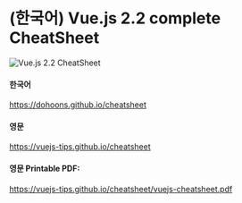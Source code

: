 # (한국어) Vue.js 2.2 complete CheatSheet

![Vue.js 2.2 CheatSheet](https://cdn-images-1.medium.com/max/2000/1*EVrnnu9d-8tlLWsHU4dXlA.jpeg)

#### 한국어
https://dohoons.github.io/cheatsheet

#### 영문
https://vuejs-tips.github.io/cheatsheet

#### 영문 Printable PDF:
https://vuejs-tips.github.io/cheatsheet/vuejs-cheatsheet.pdf
